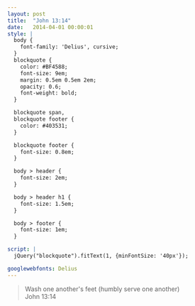 ```yaml
---
layout: post
title:  "John 13:14"
date:   2014-04-01 00:00:01
style: |
  body {
    font-family: 'Delius', cursive;
  }
  blockquote {
    color: #BF4588;
    font-size: 9em;
    margin: 0.5em 0.5em 2em;
    opacity: 0.6;
    font-weight: bold;
  }

  blockquote span,
  blockquote footer {
    color: #403531;
  }

  blockquote footer {
    font-size: 0.8em;
  }

  body > header {
    font-size: 2em;
  } 

  body > header h1 {
    font-size: 1.5em;
  }

  body > footer {
    font-size: 1em;
  }

script: |
  jQuery("blockquote").fitText(1, {minFontSize: '40px'});

googlewebfonts: Delius
---
```


<blockquote>
    Wash one another's feet (humbly <span>serve</span> one another)
    <footer>John 13:14</footer>
</blockquote>